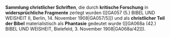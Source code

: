 
**Sammlung christlicher Schriften**, die durch **kritische Forschung** in **widersprüchliche Fragmente** zerlegt wurden ([[GA057 (5.) BIBEL UND WEISHEIT II, Berlin, 14. November 1908|GA057/5]]) und als **christlicher Teil der Bibel** materialistisch als **Phantasie** gedeutet wurde ([[GA068a (42.) BIBEL UND WEISHEIT, Bielefeld, 3. November 1908|GA068a/42]]).
